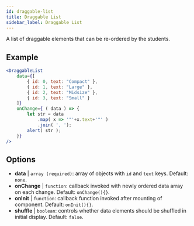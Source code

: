 ```yaml
---
id: draggable-list 
title: Draggable List
sidebar_label: Draggable List
---
```


A list of draggable elements that can be re-ordered by the students.

## Example

```jsx live
<DraggableList
    data={[
        { id: 0, text: "Compact" },
        { id: 1, text: "Large" },
        { id: 2, text: "Midsize" },
        { id: 3, text: "Small" }
    ]}
    onChange={ ( data ) => {
        let str = data
            .map( x => '"'+x.text+'"' )
            .join( ', ');
        alert( str );
    }}
/>
```



## Options

* __data__ | `array (required)`: array of objects with `id` and `text` keys. Default: `none`.
* __onChange__ | `function`: callback invoked with newly ordered data array on each change. Default: `onChange(){}`.
* __onInit__ | `function`: callback function invoked after mounting of component. Default: `onInit(){}`.
* __shuffle__ | `boolean`: controls whether data elements should be shuffled in initial display. Default: `false`.
